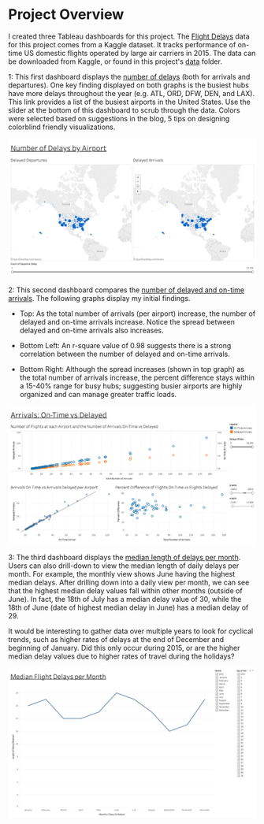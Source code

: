 # Project Overview

I created three Tableau dashboards for this project. The [Flight Delays](https://www.kaggle.com/usdot/flight-delays/data "Flight Delays Data") data for this project comes from a Kaggle dataset. It tracks performance of on-time US domestic flights operated by large air carriers in 2015. The data can be downloaded from Kaggle, or found in this project's [data](https://www.kaggle.com/usdot/flight-delays/data "data") folder.


1: This first dashboard displays the [number of delays](https://public.tableau.com/profile/travis.gillespie#!/vizhome/flight_delays/Dashboard_AirportDelays "Airport Delays Dashboard") (both for arrivals and departures). One key finding displayed on both graphs is the busiest hubs have more delays throughout the year (e.g. ATL, ORD, DFW, DEN, and LAX). This link provides a list of the busiest airports in the United States.
Use the slider at the bottom of this dashboard to scrub through the data.
Colors were selected based on suggestions in the blog, 5 tips on designing colorblind friendly visualizations.

[![Image](./images/FlightDelaysByAirport.png)](https://public.tableau.com/profile/travis.gillespie#!/vizhome/flight_delays/Dashboard_AirportDelays "Airport Delays Dashboard")



2: This second dashboard compares the [number of delayed and on-time arrivals](https://public.tableau.com/profile/travis.gillespie#!/vizhome/flight_delays/Dashboard_DestinationDelays "On-Time vs Delayed"). The following graphs display my initial findings.

* Top: As the total number of arrivals (per airport) increase, the number of delayed and on-time arrivals increase. Notice the spread between delayed and on-time arrivals also increases.

* Bottom Left: An r-square value of 0.98 suggests there is a strong correlation between the number of delayed and on-time arrivals.

* Bottom Right: Although the spread increases (shown in top graph) as the total number of arrivals increase, the percent difference stays within a 15-40% range for busy hubs; suggesting busier airports are highly organized and can manage greater traffic loads.

[![Image](./images/OntimeVsDelayed.png)](https://public.tableau.com/profile/travis.gillespie#!/vizhome/flight_delays/Dashboard_DestinationDelays "On-Time vs Delayed")



3: The third dashboard displays the [median length of delays per month](https://public.tableau.com/profile/travis.gillespie#!/vizhome/flight_delays/Dashboard_DelaysbyMonth "Delays per Month"). Users can also drill-down to view the median length of daily delays per month. For example, the monthly view shows June having the highest median delays. After drilling down into a daily view per month, we can see that the highest median delay values fall within other months (outside of June). In fact, the 18th of July has a median delay value of 30, while the 18th of June (date of highest median delay in June) has a median delay of 29.

It would be interesting to gather data over multiple years to look for cyclical trends, such as higher rates of delays at the end of December and beginning of January. Did this only occur during 2015, or are the higher median delay values due to higher rates of travel during the holidays?

[![Image](./images/DelaysPerMonth.png)](https://public.tableau.com/profile/travis.gillespie#!/vizhome/flight_delays/Dashboard_DelaysbyMonth "Delays per Month")
